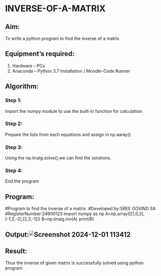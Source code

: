 # INVERSE-OF-A-MATRIX
## Aim:
To write a python program to find the inverse of a matrix
## Equipment’s required:
1. 	Hardware – PCs
2. 	Anaconda – Python 3.7 Installation / Moodle-Code Runner
## Algorithm:
### Step 1: 
Import the numpy module to use the built-in function for calculation 
### Step 2: 
Prepare the lists from each equations and assign in np.aaray()
### Step 3:
Using the np.linalg.solve(),we can find the solutions. 
### Step 4: 
End the program

## Program:
#Program to find the inverse of a matrix.
#Developed by:SREE GOVIND SA
#RegisterNumber:24900123
import numpy as np
A=np.array([[1,0,3],[-1,2,-2],[2,3,-1]])
B=np.linalg.inv(A)
print(B)
## Output:![Screenshot 2024-12-01 113412](https://github.com/user-attachments/assets/c2032e74-3cf4-4c6c-9f6d-d7b6dafc5b62)

## Result:
Thus the inverse of given matrix is successfully solved using python program

